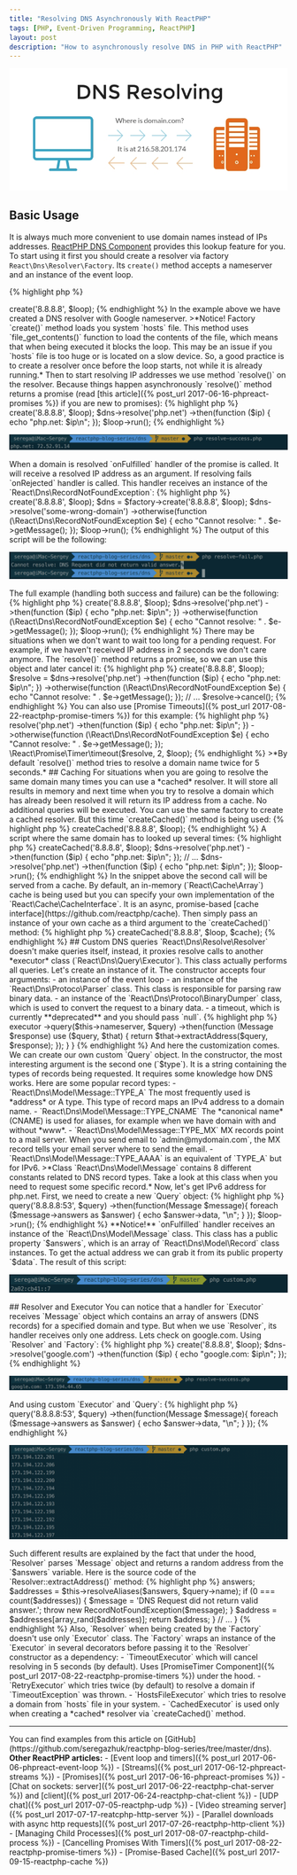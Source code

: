 ```yaml
---
title: "Resolving DNS Asynchronously With ReactPHP"
tags: [PHP, Event-Driven Programming, ReactPHP]
layout: post
description: "How to asynchronously resolve DNS in PHP with ReactPHP"
---
```


<p class="text-center image">
    <img src="/assets/images/posts/reactphp/dns-resolving.jpg" alt="dns-resolving" class="">
</p>

## Basic Usage
It is always much more convenient to use domain names instead of IPs addresses. [ReactPHP DNS Component](http://reactphp.org/dns/) provides this lookup feature for you. To start using it first you should create a resolver via factory `React\Dns\Resolver\Factory`. Its `create()` method accepts a nameserver and an instance of the event loop.

{% highlight php %}
<?php

$loop = React\EventLoop\Factory::create();
$factory = new React\Dns\Resolver\Factory();

$dns = $factory->create('8.8.8.8', $loop);
{% endhighlight %}

In the example above we have created a DNS resolver with Google nameserver.

>*Notice! Factory `create()` method loads you system `hosts` file. This method uses `file_get_contents()` function to load the contents of the file, which means that when being executed it blocks the loop. This may be an issue if you `hosts` file is too huge or is located on a slow device. So, a good practice is to create a resolver once before the loop starts, not while it is already running.*

Then to start resolving IP addresses we use method `resolve()` on the resolver. Because things happen asynchronously `resolve()` method returns a promise (read [this article]({% post_url 2017-06-16-phpreact-promises %}) if you are new to promises): 

{% highlight php %}
<?php

$loop = React\EventLoop\Factory::create();
$factory = new React\Dns\Resolver\Factory();

$dns = $factory->create('8.8.8.8', $loop);
$dns->resolve('php.net')
    ->then(function ($ip) {
        echo "php.net: $ip\n";
    });

$loop->run();
{% endhighlight %}

<div class="row">
    <p class="col-sm-9 pull-left">
        <img src="/assets/images/posts/reactphp/dns-resolve-success.png" alt="dns-resolve-success" class="">
    </p>
</div>

When a domain is resolved `onFulfilled` handler of the promise is called. It will receive a resolved IP address as an argument. If resolving fails `onRejected` handler is called. This handler receives an instance of the `React\Dns\RecordNotFoundException`:

{% highlight php %}
<?php

$loop = React\EventLoop\Factory::create();
$factory = new React\Dns\Resolver\Factory();
$dns = $factory->create('8.8.8.8', $loop);

$dns = $factory->create('8.8.8.8', $loop);
$dns->resolve('some-wrong-domain')
    ->otherwise(function (\React\Dns\RecordNotFoundException $e) {
        echo "Cannot resolve: " . $e->getMessage();
    });
$loop->run();
{% endhighlight %}

The output of this script will be the following:

<div class="row">
    <p class="col-sm-9 pull-left">
        <img src="/assets/images/posts/reactphp/dns-resolve-fails.png" alt="dns-resolve-fails" class="">
    </p>
</div>

The full example (handling both success and failure) can be the following:

{% highlight php %}
<?php

$loop = React\EventLoop\Factory::create();
$factory = new React\Dns\Resolver\Factory();
$dns = $factory->create('8.8.8.8', $loop);

$dns->resolve('php.net')
    ->then(function ($ip) {
        echo "php.net: $ip\n";
    })
    ->otherwise(function (\React\Dns\RecordNotFoundException $e) {
        echo "Cannot resolve: " . $e->getMessage();
    });

$loop->run(); 
{% endhighlight %} 

There may be situations when we don't want to wait too long for a pending request. For example, if we haven't received IP address in 2 seconds we don't care anymore. The `resolve()` method returns a promise, so we can use this object and later cancel it:

{% highlight php %}
<?php

$loop = React\EventLoop\Factory::create();
$factory = new React\Dns\Resolver\Factory();
$dns = $factory->create('8.8.8.8', $loop);

$resolve = $dns->resolve('php.net')
    ->then(function ($ip) {
        echo "php.net: $ip\n";
    })
    ->otherwise(function (\React\Dns\RecordNotFoundException $e) {
        echo "Cannot resolve: " . $e->getMessage();
    });

// ...

$resolve->cancel();
{% endhighlight %}

You can also use [Promise Timeouts]({% post_url 2017-08-22-reactphp-promise-timers %}) for this example:

{% highlight php %}
<?php

$resolve = $dns->resolve('php.net')
    ->then(function ($ip) {
        echo "php.net: $ip\n";
    })
    ->otherwise(function (\React\Dns\RecordNotFoundException $e) {
        echo "Cannot resolve: " . $e->getMessage();
    });

\React\Promise\Timer\timeout($resolve, 2, $loop);
{% endhighlight %}

>*By default `resolve()` method tries to resolve a domain name twice for 5 seconds.*

## Caching
For situations when you are going to resolve the same domain many times you can use a *cached* resolver. It will store all results in memory and next time when you try to resolve a domain which has already been resolved it will return its IP address from a cache. No additional queries will be executed. 

You can use the same factory to create a cached resolver.  But this time `createCached()` method is being used:

{% highlight php %}
<?php

$loop = React\EventLoop\Factory::create();
$factory = new React\Dns\Resolver\Factory();
$dns = $factory->createCached('8.8.8.8', $loop);
{% endhighlight %}

A script where the same domain has to looked up several times:

{% highlight php %}
<?php

$loop = React\EventLoop\Factory::create();
$factory = new React\Dns\Resolver\Factory();
$dns = $factory->createCached('8.8.8.8', $loop);

$dns->resolve('php.net')
    ->then(function ($ip) {
        echo "php.net: $ip\n";
    });

// ...

$dns->resolve('php.net')
    ->then(function ($ip) {
        echo "php.net: $ip\n";
    });

$loop->run();
{% endhighlight %}

In the snippet above the second call will be served from a cache. By default, an in-memory (`React\Cache\Array`) cache is being used but you can specify your own implementation of the `React\Cache\CacheInterface`. It is an async, promise-based [cache interface](https://github.com/reactphp/cache). Then simply pass an instance of your own cache as a third argument to the `createCached()` method:

{% highlight php %}
<?php

$cache = new MyCustomAsyncCache();
$loop = React\EventLoop\Factory::create();
$factory = new React\Dns\Resolver\Factory();
$dns = $factory->createCached('8.8.8.8', $loop, $cache);
{% endhighlight %}

## Custom DNS queries

`React\Dns\Resolve\Resolver` doesn't make queries itself, instead, it proxies resolve calls to another *executor* class (`React\Dns\Query\Executor`). This class actually performs all queries. Let's create an instance of it. The constructor accepts four arguments:

 - an instance of the event loop
 - an instance of the `React\Dns\Protoco\Parser` class. This class is responsible for parsing raw binary data.
 - an instance of the `React\Dns\Protocol\BinaryDumper` class, which is used to convert the request to a binary data.
 - a timeout, which is currently **deprecated** and you should pass `null`.

{% highlight php %}
<?php

use React\EventLoop\Factory;
use React\Dns\Query\Executor;
use React\Dns\Protocol\Parser;
use React\Dns\Protocol\BinaryDumper;

$loop = Factory::create();
$executor = new Executor($loop, new Parser(), new BinaryDumper(), null);
{% endhighlight %}

Class `Executor` implements `React\Dns\Query\ExecutorInterface` which has only one public method `query($nameserver, Query $query)`. This method accepts a nameserver string and `React\Dns\Query` object. Under the hood, when you call `resolve()` on a resolver object, it creates an instance of the `Query` object and passes it to the executor:

{% highlight php %}
<?php

namespace React\Dns\Resolver;

// ...

class Resolver

    public function resolve($domain)
    {
        $query = new Query($domain, Message::TYPE_A, Message::CLASS_IN, time());
        $that = $this;

        return $this->executor
            ->query($this->nameserver, $query)
            ->then(function (Message $response) use ($query, $that) {
                return $that->extractAddress($query, $response);
            });
    }
}   
{% endhighlight %}

And here the customization comes. We can create our own custom `Query` object. In the constructor, the most interesting argument is the second one (`$type`). It is a string containing the types of records being requested. It requires some knowledge how DNS works. Here are some popular record types:

- `React\Dns\Model\Message::TYPE_A` The most frequently used is *address* or A type. This type of record maps an IPv4 address to a domain name.
- `React\Dns\Model\Message::TYPE_CNAME` The *canonical name* (CNAME) is used for aliases, for example when we have domain with and without *www*.
- `React\Dns\Model\Message::TYPE_MX` MX records point to a mail server. When you send email to `admin@mydomain.com`, the MX record tells your email server where to send the email.
- `React\Dns\Model\Message::TYPE_AAAA` is an equivalent of `TYPE_A` but for IPv6.

>*Class `React\Dns\Model\Message` contains 8 different constants related to DNS record types. Take a look at this class when you need to request some specific record.*

Now, let's get IPv6 address for php.net. First, we need to create a new `Query` object:

{% highlight php %}
<?php

use React\Dns\Model\Message;
use React\Dns\Query\Query;
use React\Dns\Query\Executor;
use React\Dns\Protocol\Parser;
use React\Dns\Protocol\BinaryDumper;
use React\EventLoop\Factory;

$loop = Factory::create();
$executor = new Executor($loop, new Parser(), new BinaryDumper(), null);
$query = new Query('php.net', Message::TYPE_AAAA, Message::CLASS_IN, time());
{% endhighlight %}

Then pass this object to the executor `query()` method. This method returns a promise so we can add `onFulfilled` handler to receive the results:

{% highlight php %}
<?php

use React\Dns\Model\Message;
use React\Dns\Query\Query;
use React\Dns\Query\Executor;
use React\Dns\Protocol\Parser;
use React\Dns\Protocol\BinaryDumper;
use React\EventLoop\Factory;

$loop = Factory::create();
$executor = new Executor($loop, new Parser(), new BinaryDumper(), null);
$query = new Query('php.net', Message::TYPE_AAAA, Message::CLASS_IN, time());

$executor->query('8.8.8.8:53', $query)
    ->then(function(Message $message){
        foreach ($message->answers as $answer) {
            echo $answer->data, "\n";
        }
    });
$loop->run();
{% endhighlight %}

**Notice!** `onFulfilled` handler receives an instance of the `React\Dns\Model\Message` class. This class has a public property `$answers`, which is an array of `React\Dns\Model\Record` class instances. To get the actual address we can grab it from its public property `$data`. The result of this script:

<div class="row">
    <p class="col-sm-9 pull-left">
        <img src="/assets/images/posts/reactphp/dns-resolve-custom.png" alt="dns-resolve-custom" class="">
    </p>
</div>

## Resolver and Executor

You can notice that a handler for `Executor` receives `Message` object which contains an array of answers (DNS records) for a specified domain and type. But when we use `Resolver`, its handler receives only one address. Lets check on google.com.

Using `Resolver` and `Factory`:

{% highlight php %}
<?php

$dns = $factory->create('8.8.8.8', $loop);
$dns->resolve('google.com')
    ->then(function ($ip) {
        echo "google.com: $ip\n";
    });
{% endhighlight %}
<div class="row">
    <p class="col-sm-9 pull-left">
        <img src="/assets/images/posts/reactphp/dns-resolver-google.png" alt="dns-resolver-google" class="">
    </p>
</div>

And using custom `Executor` and `Query`:

{% highlight php %}
<?php

$executor = new Executor($loop, new Parser(), new BinaryDumper(), null);
$query = new Query('google.com', Message::TYPE_A, Message::CLASS_IN, time());

$executor->query('8.8.8.8:53', $query)
    ->then(function(Message $message){
        foreach ($message->answers as $answer) {
            echo $answer->data, "\n";
        }
    });
{% endhighlight %}
<div class="row">
    <p class="col-sm-9 pull-left">
        <img src="/assets/images/posts/reactphp/dns-custom-google.png" alt="dns-custom-google" class="">
    </p>
</div>

Such different results are explained by the fact that under the hood, `Resolver` parses `Message` object and returns a random address from the `$answers` variable. Here is the source code of the `Resolver::extractAddress()` method:

{% highlight php %}
<?php

namespace React\Dns\Resolver;

class Resolver
{
    // ...

    public function extractAddress(Query $query, Message $response)
    {
        $answers = $response->answers;

        $addresses = $this->resolveAliases($answers, $query->name);

        if (0 === count($addresses)) {
            $message = 'DNS Request did not return valid answer.';
            throw new RecordNotFoundException($message);
        }

        $address = $addresses[array_rand($addresses)];
        return $address;
    }
    // ... 
}
{% endhighlight %}

Also, `Resolver` when being created by the `Factory` doesn't use only `Executor` class. The `Factory` wraps an instance of the `Executor` in several decorators before passing it to the `Resolver` constructor as a dependency:

- `TimeoutExecutor` which will cancel resolving in 5 seconds (by default). Uses [PromiseTimer Component]({% post_url 2017-08-22-reactphp-promise-timers %}) under the hood.
- `RetryExecutor` which tries twice (by default) to resolve a domain if `TimeoutException` was thrown.
- `HostsFileExecutor` which tries to resolve a domain from `hosts` file in your system.
- `CachedExecutor` is used only when creating a *cached* resolver via `createCached()` method.

<hr>

You can find examples from this article on [GitHub](https://github.com/seregazhuk/reactphp-blog-series/tree/master/dns).

<strong>Other ReactPHP articles:</strong>

- [Event loop and timers]({% post_url 2017-06-06-phpreact-event-loop %})
- [Streams]({% post_url 2017-06-12-phpreact-streams %})
- [Promises]({% post_url 2017-06-16-phpreact-promises %})
- [Chat on sockets: server]({% post_url 2017-06-22-reactphp-chat-server %}) and  [client]({% post_url 2017-06-24-reactphp-chat-client %})
- [UDP chat]({% post_url 2017-07-05-reactphp-udp %})
- [Video streaming server]({% post_url 2017-07-17-reatcphp-http-server %})
- [Parallel downloads with async http requests]({% post_url 2017-07-26-reactphp-http-client %})
- [Managing Child Processes]({% post_url 2017-08-07-reactphp-child-process %})
- [Cancelling Promises With Timers]({% post_url 2017-08-22-reactphp-promise-timers %})
- [Promise-Based Cache]({% post_url 2017-09-15-reactphp-cache %})
